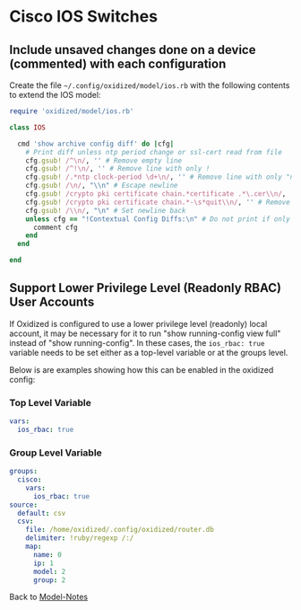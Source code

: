 # Cisco IOS Switches

## Include unsaved changes done on a device (commented) with each configuration

Create the file `~/.config/oxidized/model/ios.rb` with the following contents to extend the IOS model:

```ruby
require 'oxidized/model/ios.rb'

class IOS

  cmd 'show archive config diff' do |cfg|
    # Print diff unless ntp period change or ssl-cert read from file
    cfg.gsub! /^\n/, '' # Remove empty line
    cfg.gsub! /^!\n/, '' # Remove line with only !
    cfg.gsub! /.*ntp clock-period \d+\n/, '' # Remove line with only "ntp clock-period blabla"
    cfg.gsub! /\n/, "\\n" # Escape newline
    cfg.gsub! /crypto pki certificate chain.*certificate .*\.cer\\n/, '' # Remove ssl-cert in start config, as it is read from file, this always differ in running if used.
    cfg.gsub! /crypto pki certificate chain.*-\s*quit\\n/, '' # Remove ssl-cert from running
    cfg.gsub! /\\n/, "\n" # Set newline back
    unless cfg == "!Contextual Config Diffs:\n" # Do not print if only something above was changed
      comment cfg
    end
  end

end
```

## Support Lower Privilege Level (Readonly RBAC) User Accounts

If Oxidized is configured to use a lower privilege level (readonly) local
account, it may be necessary for it to run "show running-config view full"
instead of "show running-config". In these cases, the ```ios_rbac: true```
variable needs to be set either as a top-level variable or at the groups
level.

Below is are examples showing how this can be enabled in the oxidized config:

### Top Level Variable

```yaml
vars:
  ios_rbac: true
```

### Group Level Variable

```yaml
groups:
  cisco:
    vars:
      ios_rbac: true
source:
  default: csv
  csv:
    file: /home/oxidized/.config/oxidized/router.db
    delimiter: !ruby/regexp /:/
    map:
      name: 0
      ip: 1
      model: 2
      group: 2
```

Back to [Model-Notes](README.md)
